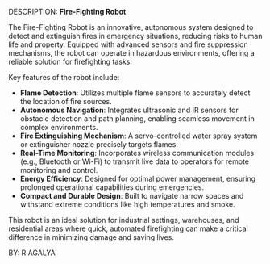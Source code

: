 DESCRIPTION:
       **Fire-Fighting Robot**  

The Fire-Fighting Robot is an innovative, autonomous system designed to detect and extinguish fires in emergency situations, reducing risks to human life and property. Equipped with advanced sensors and fire suppression mechanisms, the robot can operate in hazardous environments, offering a reliable solution for firefighting tasks.  

Key features of the robot include:  
- **Flame Detection**: Utilizes multiple flame sensors to accurately detect the location of fire sources.  
- **Autonomous Navigation**: Integrates ultrasonic and IR sensors for obstacle detection and path planning, enabling seamless movement in complex environments.  
- **Fire Extinguishing Mechanism**: A servo-controlled water spray system or extinguisher nozzle precisely targets flames.  
- **Real-Time Monitoring**: Incorporates wireless communication modules (e.g., Bluetooth or Wi-Fi) to transmit live data to operators for remote monitoring and control.  
- **Energy Efficiency**: Designed for optimal power management, ensuring prolonged operational capabilities during emergencies.  
- **Compact and Durable Design**: Built to navigate narrow spaces and withstand extreme conditions like high temperatures and smoke.  

This robot is an ideal solution for industrial settings, warehouses, and residential areas where quick, automated firefighting can make a critical difference in minimizing damage and saving lives.


BY: 
  R AGALYA
